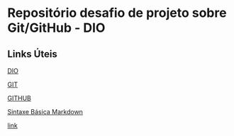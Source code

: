 # Repositório desafio de projeto sobre Git/GitHub - DIO

## Links Úteis

[DIO](https://www.dio.me/)

[GIT](https://git-scm.com/)

[GITHUB](https://github.com/)

[Sintaxe Básica Markdown](https://www.markdownguide.org/basic-syntax/)


[link]([https://www.example.com/my%20great%20page](https://www.google.com/search?q=GIT&rlz=1C1GCEA_enBR965BR965&sxsrf=ALiCzsZgoKyMbfrjdtJlwEJechLe9Yj76g:1665505335699&tbm=isch&source=iu&ictx=1&vet=1&fir=P9pNrp9SwKAshM%252CJI4_Q98bs7R2YM%252C_%253BWcYFjdHNXDXQsM%252C0K7OkEpR0MqFpM%252C_%253BG1y-lAqjaT3HVM%252CXPiyNJLcsDjNKM%252C_%253By-jxQNYn4wcOiM%252C6ELE7ruooVQ3UM%252C_%253B9_XZqzMFBRgZQM%252Cud5HNDAAcx289M%252C_%253BvVHjmqiEpCBTbM%252CPItN57uehVFOoM%252C_%253BMc6U06NE5tbhjM%252C4GediBNSRJQrKM%252C_&usg=AI4_-kQxuJDQa9eH8HlKxD2zyLeaQOq9XA&sa=X&ved=2ahUKEwjImp_vytj6AhVFq5UCHc9HCicQ_h16BAhxEAE&cshid=1665505467778807#imgrc=y-jxQNYn4wcOiM))
